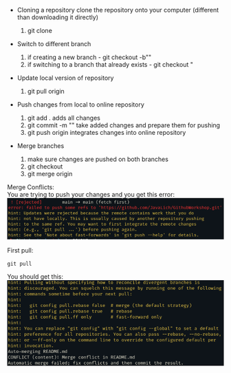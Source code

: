 - Cloning a repository clone the repository onto your computer (different than downloading it directly)
  1. git clone <link>

- Switch to different branch
  1. if creating a new branch - git checkout -b"<name of branch>"
  1. if switching to a branch that already exists - git checkout <name of branch>"

- Update local version of repository
  1. git pull origin <name of branch>

- Push changes from local to online repository
  1. git add .                                                        adds all changes
  2. git commit -m "<commit message>"    take added changes and prepare them for pushing
  3. git push origin <name of branch>         integrates changes into online repository

- Merge branches
  1. make sure changes are pushed on both branches
  2. git checkout <branch you want to update>
  3. git merge origin <other branch>

Merge Conflicts: \
You are trying to push your changes and you get this error: \
![Push Error](push.png)

First pull:
```
git pull
```

You should get this: \
![Merge Conflict](merge_conflict.png)
